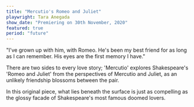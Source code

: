 ```yaml
---
title: "Mercutio's Romeo and Juliet"
playwright: Tara Anegada
show_date: "Premiering on 30th November, 2020"
featured: true 
period: "future"
---
```


"I've grown up with him, with Romeo. He's been my best friend for as long as I can remember. His eyes are the first memory I have."

There are two sides to every love story; 'Mercutio' explores Shakespeare's 'Romeo and Juliet' from the perspectives of Mercutio and Juliet, as an unlikely friendship blossoms between the pair. 

In this original piece, what lies beneath the surface is just as compelling as the glossy facade of Shakespeare's most famous doomed lovers.